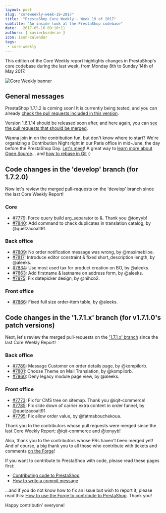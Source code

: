 ```yaml
---
layout: post
slug: "coreweekly-week-19-2017"
title:  "PrestaShop Core Weekly - Week 19 of 2017"
subtitle: "An inside look at the PrestaShop codebase"
date:   2017-05-16 09:10:11
authors: [ xavierborderie ]
icon: icon-calendar
tags:
 - core-weekly
---
```


This edition of the Core Weekly report highlights changes in PrestaShop's core codebase during the last week, from Monday 8th to Sunday 14th of May 2017.

![Core Weekly banner](/assets/images/2017/04/core_weekly_banner.jpg)


## General messages

PrestaShop 1.7.1.2 is coming soon! It is currently being tested, and you can already [check the pull requests included in this version](https://github.com/PrestaShop/PrestaShop/pulls?utf8=%E2%9C%93&q=is%3Apr%20is%3Amerged%20milestone%3A1.7.1.2).

Version 1.6.1.14 should be released soon after, and here again, you can [see the pull requests that should be merged](https://github.com/PrestaShop/PrestaShop/pulls?utf8=%E2%9C%93&q=is%3Apr%20milestone%3A1.6.1.14%20).

Wanna join in on the contribution fun, but don't know where to start? We're organizing a Contribution Night right in our Paris office in mid-June, the day before the PrestaShop Day. [Let's meet](http://build.prestashop.com/news/contributor-night-barcamp-prestashop-day-paris-2017/)! A great way to [learn more about Open Source](http://build.prestashop.com/news/being-in-an-open-source-community/)... and [how to rebase in Git](http://build.prestashop.com/news/rebasing-your-git-branch/) :)


## Code changes in the 'develop' branch (for 1.7.2.0)

Now let's review the merged pull-requests on the 'develop' branch since the last Core Weekly Report!


### Core 

* [#7779](https://github.com/PrestaShop/PrestaShop/pull/7779): Force query build arg_separator to &. Thank you @tonyyb!
* [#7840](https://github.com/PrestaShop/PrestaShop/pull/7840): Add command to check duplicates in translation catalog, by @quetzacoalt91.

### Back office

* [#7809](https://github.com/PrestaShop/PrestaShop/pull/7809): No order notification message was wrong, by @maximebiloe.
* [#7817](https://github.com/PrestaShop/PrestaShop/pull/7817): Introduce editor constraint & fixed short_description length, by @aleeks.
* [#7834](https://github.com/PrestaShop/PrestaShop/pull/7834): Use most used tax for product creation on BO, by @aleeks.
* [#7863](https://github.com/PrestaShop/PrestaShop/pull/7863): Add firstname & lastname on address form, by @aleeks.
* [#7875](https://github.com/PrestaShop/PrestaShop/pull/7875): Fix datepicker design, by @nihco2.

### Front office

* [#7866](https://github.com/PrestaShop/PrestaShop/pull/7866): Fixed full size order-item table, by @aleeks.


## Code changes in the '1.7.1.x' branch (for v1.7.1.0's patch versions) 

Next, let's review the merged pull-requests on the ['1.7.1.x' branch](https://github.com/PrestaShop/PrestaShop/tree/1.7.1.x) since the last Core Weekly Report!

### Back office

* [#7789](https://github.com/PrestaShop/PrestaShop/pull/7789): Message Customer on order details page, by @kompilorb.
* [#7801](https://github.com/PrestaShop/PrestaShop/pull/7801): Choose Theme on Mail Translation, by @kompilorb.
* [#7860](https://github.com/PrestaShop/PrestaShop/pull/7860): Deny legacy module page view, by @aleeks.

### Front office

* [#7773](https://github.com/PrestaShop/PrestaShop/pull/7773): Fix for CMS tree on sitemap. Thank you @iqit-commerce!
* [#7785](https://github.com/PrestaShop/PrestaShop/pull/7785): Fix slide down of carrier extra content in order funnel, by @quetzacoalt91.
* [#7795](https://github.com/PrestaShop/PrestaShop/pull/7795): Fix allow order value, by @fatmabouchekoua.


Thank you to the contributors whose pull requests were merged since the last Core Weekly Report: @iqit-commerce and @tonyyb!

Also, thank you to the contributors whose PRs haven't been merged yet! And of course, a big thank you to all those who contribute with tickets and comments [on the Forge](http://forge.prestashop.com/)!

If you want to contribute to PrestaShop with code, please read these pages first:

 * [Contributing code to PrestaShop](http://doc.prestashop.com/display/PS16/Contributing+code+to+PrestaShop)
 * [How to write a commit message](http://doc.prestashop.com/display/PS16/How+to+write+a+commit+message)

...and if you do not know how to fix an issue but wish to report it, please read this: [How to use the Forge to contribute to PrestaShop](http://doc.prestashop.com/display/PS16/How+to+use+the+Forge+to+contribute+to+PrestaShop). Thank you!

Happy contributin' everyone!
